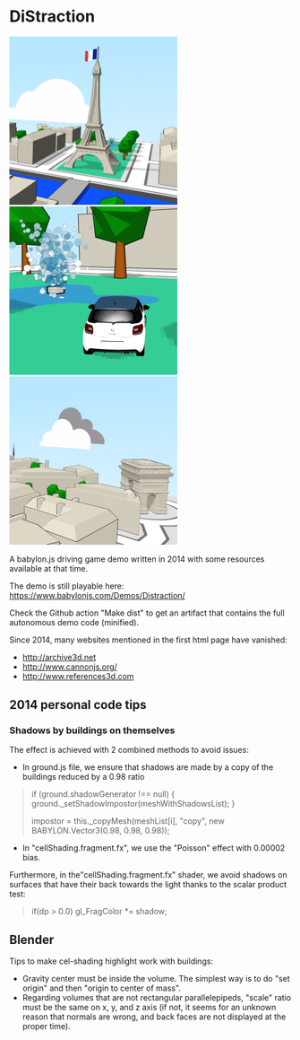 DiStraction
===========

<img src="src/pics/p1.png" alt="image" width="300" height="auto">
<img src="src/pics/p2.png" alt="image" width="300" height="auto">
<img src="src/pics/p3.png" alt="image" width="300" height="auto">

A babylon.js driving game demo written in 2014 with some resources available at that time.

The demo is still playable here: https://www.babylonjs.com/Demos/Distraction/

Check the Github action "Make dist" to get an artifact that contains the full autonomous demo code (minified). 

Since 2014, many websites mentioned in the first html page have vanished:
- http://archive3d.net
- http://www.cannonjs.org/
- http://www.references3d.com


## 2014 personal code tips

### Shadows by buildings on themselves

The effect is achieved with 2 combined methods to avoid issues:
- In ground.js file, we ensure that shadows are made by a copy of the buildings reduced by a 0.98 ratio
> if (ground.shadowGenerator !== null) { ground._setShadowImpostor(meshWithShadowsList); }
>
> impostor = this._copyMesh(meshList[i], "copy", new BABYLON.Vector3(0.98, 0.98, 0.98));

- In "cellShading.fragment.fx", we use the "Poisson" effect with 0.00002 bias.

Furthermore, in the"cellShading.fragment.fx" shader, we avoid shadows on surfaces that have their back towards the light thanks to the scalar product test:
> if(dp > 0.0) gl_FragColor *= shadow;

## Blender

Tips to make cel-shading highlight work with buildings:
- Gravity center must be inside the volume. The simplest way is to do "set origin" and then "origin to center of mass".
- Regarding volumes that are not rectangular parallelepipeds, "scale" ratio must be the same on x, y, and z axis (if not, it seems for an unknown reason that normals are wrong, and back faces are not displayed at the proper time).

